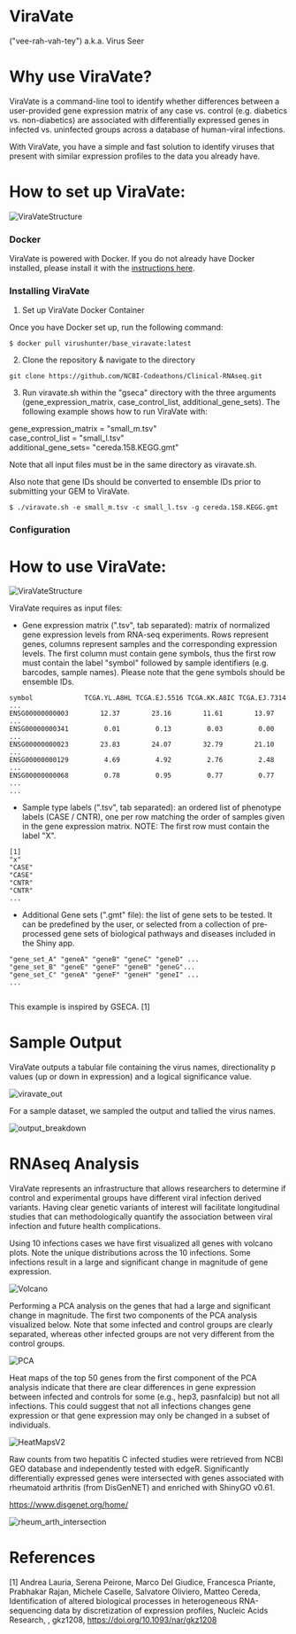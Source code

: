 # ViraVate 
("vee-rah-vah-tey")
a.k.a. Virus Seer
 
# Why use ViraVate?

ViraVate is a command-line tool to identify whether differences between a user-provided gene expression matrix of any case vs. control (e.g. diabetics vs. non-diabetics) are associated with differentially expressed genes in infected vs. uninfected groups across a database of human-viral infections.

With ViraVate, you have a simple and fast solution to identify viruses that present with similar expression profiles to the data you already have. 

# How to set up ViraVate:

![ViraVateStructure](Figures/code_structure_for_readme.png)

### Docker

ViraVate is powered with Docker. If you do not already have Docker installed, please install it with the [instructions here](https://docs.docker.com/install/).

### Installing ViraVate

1. Set up ViraVate Docker Container

Once you have Docker set up, run the following command:

```console
$ docker pull virushunter/base_viravate:latest
```

2. Clone the repository & navigate to the directory
<pre><code>git clone https://github.com/NCBI-Codeathons/Clinical-RNAseq.git
</code></pre>

3. Run viravate.sh within the "gseca" directory with the three arguments (gene_expression_matrix, case_control_list, additional_gene_sets). The following example shows how to run ViraVate with: <br/>

gene_expression_matrix = "small_m.tsv" <br/>
case_control_list = "small_l.tsv" <br/>
additional_gene_sets= "cereda.158.KEGG.gmt" <br/>

Note that all input files must be in the same directory as viravate.sh.

Also note that gene IDs should be converted to ensemble IDs prior to submitting your GEM to ViraVate.

```console
$ ./viravate.sh -e small_m.tsv -c small_l.tsv -g cereda.158.KEGG.gmt
```

### Configuration

# How to use ViraVate:

![ViraVateStructure](Figures/UnserInterfaceFlowChartV2.png)

ViraVate requires as input files:

-  Gene expression matrix (".tsv", tab separated): matrix of normalized gene expression levels from RNA-seq experiments. Rows represent genes, columns represent samples and the corresponding expression levels. The first column must contain gene symbols, thus the first row must contain the label "symbol" followed by sample identifiers (e.g. barcodes, sample names). Please note that the gene symbols should be ensemble IDs. 
```
symbol             TCGA.YL.A8HL TCGA.EJ.5516 TCGA.KK.A8IC TCGA.EJ.7314 ...
ENSG00000000003        12.37        23.16        11.61        13.97    ...
ENSG00000000341         0.01         0.13         0.03         0.00    ...
ENSG00000000023        23.83        24.07        32.79        21.10    ...
ENSG00000000129         4.69         4.92         2.76         2.48    ...
ENSG00000000068         0.78         0.95         0.77         0.77    ...
...

```

-  Sample type labels (".tsv", tab separated): an ordered list of phenotype labels (CASE / CNTR), one per row matching the order of samples given in the gene expression matrix. NOTE: The first row must contain the label "X".

```
[1]
"x"
"CASE"
"CASE"
"CNTR"
"CNTR"
...

```

-  Additional Gene sets (".gmt" file): the list of gene sets to be tested. It can be predefined by the user, or selected from a collection of pre-processed gene sets of biological pathways and diseases included in the Shiny app.

```
"gene_set_A" "geneA" "geneB" "geneC" "geneD" ...
"gene_set_B" "geneE" "geneF" "geneB" "geneG"...
"gene_set_C" "geneA" "geneF" "geneH" "geneI" ...
...
 
```

This example is inspired by GSECA. [1]

# Sample Output

ViraVate outputs a tabular file containing the virus names, directionality p values (up or down in expression) and a logical significance value. 

![viravate_out](Figures/viravate_out.png)

For a sample dataset, we sampled the output and tallied the virus names.

![output_breakdown](Figures/viravate_out_breakdown.png)

# RNAseq Analysis

ViraVate represents an infrastructure that allows researchers to determine if control and experimental groups have different viral infection derived variants.  Having clear genetic variants of interest will facilitate longitudinal studies that can methodologically quantify the association between viral infection and future health complications.

Using 10 infections cases we have first visualized all genes with volcano plots. Note the unique distributions across the 10 infections. Some infections result in a large and significant change in magnitude of gene expression.

![Volcano](Figures/Volcano.png)

Performing a PCA analysis on the genes that had a large and significant change in magnitude.  The first two components of the PCA analysis visualized below.  Note that some infected and control groups are clearly separated, whereas other infected groups are not very different from the control groups. 

![PCA](Figures/PCA.png)

Heat maps of the top 50 genes from the first component of the  PCA analysis indicate that there are clear differences in gene expression between infected and controls for some (e.g., hep3, pasnfalcip) but not all infections. This could suggest that not all infections changes gene expression or that gene expression may only be changed in a subset of individuals. 

![HeatMapsV2](Figures/HeatMapsV2.png)

Raw counts from two hepatitis C infected studies were retrieved from NCBI GEO database and independently tested with edgeR. Significantly differentially expressed genes were intersected with genes associated with rheumatoid arthritis (from DisGenNET) and enriched with ShinyGO v0.61. 

https://www.disgenet.org/home/



![rheum_arth_intersection](Figures/rheum_athrit_intersection.png)


# References

[1] Andrea Lauria, Serena Peirone, Marco Del Giudice, Francesca Priante, Prabhakar Rajan, Michele Caselle, Salvatore Oliviero, Matteo Cereda, Identification of altered biological processes in heterogeneous RNA-sequencing data by discretization of expression profiles, Nucleic Acids Research, , gkz1208, https://doi.org/10.1093/nar/gkz1208
